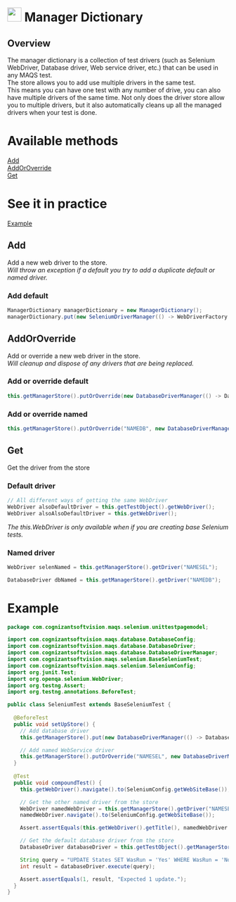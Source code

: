 # <img src="resources/MAQS.ico" height="32" width="32"> Manager Dictionary

## Overview
The manager dictionary is a collection of test drivers (such as Selenium WebDriver, Database driver, Web service driver, etc.) that can be used in any MAQS test.  
The store allows you to add use multiple drivers in the same test.  
This means you can have one test with any number of drive, you can also have multiple drivers of the same time.
Not only does the driver store allow you to multiple drivers, but it also automatically cleans up all the managed drivers when your test is done.  

# Available methods
[Add](#Add)  
[AddOrOverride](#AddOrOverride)  
[Get](#Get)

# See it in practice
[Example](#Example)

##  Add
Add a new web driver to the store.  
*Will throw an exception if a default you try to add a duplicate default or named driver.*

### Add default
```java
ManagerDictionary managerDictionary = new ManagerDictionary();
managerDictionary.put(new SeleniumDriverManager(() -> WebDriverFactory.getBrowserWithDefaultConfiguration(BrowserType.Chrome), this.getTestObject()));
```

##  AddOrOverride
Add or override a new web driver in the store.  
*Will cleanup and dispose of any drivers that are being replaced.*

### Add or override default
```java
this.getManagerStore().putOrOverride(new DatabaseDriverManager(() -> DatabaseConfig.getOpenConnection()));
```

### Add or override named
```java
this.getManagerStore().putOrOverride("NAMEDB", new DatabaseDriverManager(() -> DatabaseConfig.getOpenConnection()));
```

##  Get
Get the driver from the store
### Default driver
```java
// All different ways of getting the same WebDriver
WebDriver alsoDefaultDriver = this.getTestObject().getWebDriver();
WebDriver alsoAlsoDefaultDriver = this.getWebDriver();
``` 
*The this.WebDriver is only available when if you are creating base Selenium tests.*
### Named driver
```java
WebDriver selenNamed = this.getManagerStore().getDriver("NAMESEL");

DatabaseDriver dbNamed = this.getManagerStore().getDriver("NAMEDB");
```

# Example
```java
package com.cognizantsoftvision.maqs.selenium.unittestpagemodel;

import com.cognizantsoftvision.maqs.database.DatabaseConfig;
import com.cognizantsoftvision.maqs.database.DatabaseDriver;
import com.cognizantsoftvision.maqs.database.DatabaseDriverManager;
import com.cognizantsoftvision.maqs.selenium.BaseSeleniumTest;
import com.cognizantsoftvision.maqs.selenium.SeleniumConfig;
import org.junit.Test;
import org.openqa.selenium.WebDriver;
import org.testng.Assert;
import org.testng.annotations.BeforeTest;

public class SeleniumTest extends BaseSeleniumTest {
  
  @BeforeTest
  public void setUpStore() {
    // Add database driver
    this.getManagerStore().put(new DatabaseDriverManager(() -> DatabaseConfig.getOpenConnection()));

    // Add named WebService driver
    this.getManagerStore().putOrOverride("NAMESEL", new DatabaseDriverManager(() -> DatabaseConfig.getOpenConnection()));
  }
  
  @Test
  public void compoundTest() {
    this.getWebDriver().navigate().to(SeleniumConfig.getWebSiteBase());

    // Get the other named driver from the store
    WebDriver namedWebDriver = this.getManagerStore().getDriver("NAMESEL");
    namedWebDriver.navigate().to(SeleniumConfig.getWebSiteBase());

    Assert.assertEquals(this.getWebDriver().getTitle(), namedWebDriver.getTitle(), "Expect page to have the same title");

    // Get the default database driver from the store
    DatabaseDriver databaseDriver = this.getTestObject().getManagerStore().getDatabaseDriver();

    String query = "UPDATE States SET WasRun = 'Yes' WHERE WasRun = 'No'";
    int result = databaseDriver.execute(query);

    Assert.assertEquals(1, result, "Expected 1 update.");
  } 
}
```